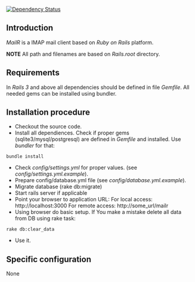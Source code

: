 [![Dependency Status](https://gemnasium.com/musashimm/mailr.png?travis)](https://gemnasium.com/musashimm/mailr)

## Introduction
_MailR_ is a IMAP mail client based on _Ruby on Rails_ platform.

**NOTE** All path and filenames are based on _Rails.root_ directory.

## Requirements

In _Rails 3_ and above all dependencies should be defined in file _Gemfile_. All needed gems can be installed using bundler.

## Installation procedure

* Checkout the source code.
* Install all dependiences. Check if proper gems (sqlite3/mysql/postgresql) are defined in _Gemfile_ and installed. Use _bundler_ for that:

```shell
bundle install
```

* Check _config/settings.yml_ for proper values. (see _config/settings.yml.example_).
* Prepare config/database.yml file (see _config/database.yml.example_).
* Migrate database (rake db:migrate)
* Start rails server if applicable
* Point your browser to application URL:
  For local access: http://localhost:3000
  For remote access: http://some_url/mailr
* Using browser do basic setup. If You make a mistake delete all data from DB using rake task:

```shell
rake db:clear_data
```

* Use it.

## Specific configuration

None
